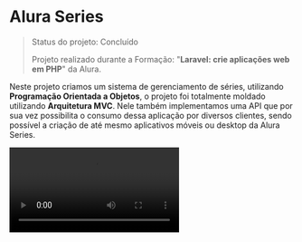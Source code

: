 # Alura Series

> Status do projeto: Concluído
> 
> Projeto realizado durante a Formação: "**Laravel: crie aplicações web em PHP**" da Alura.

Neste projeto criamos um sistema de gerenciamento de séries, utilizando **Programação Orientada a Objetos**, o projeto foi totalmente moldado utilizando **Arquitetura MVC**. Nele também implementamos uma API que por sua vez possibilita o consumo dessa aplicação por diversos clientes, sendo possível a criação de até mesmo aplicativos móveis ou desktop da Alura Series.


![video-projeto](https://i.imgur.com/pjWUv8S.mp4)
